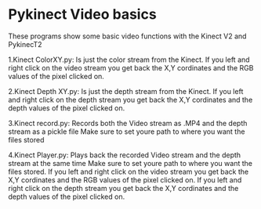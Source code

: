 # Pykinect Video basics

These programs show some basic video functions with the Kinect V2 and PykinecT2

1.Kinect ColorXY.py: Is just the color stream from the Kinect. 
If you left and right click on the video stream you get back the X,Y cordinates and the RGB values of the pixel clicked on.

2.Kinect Depth XY.py: Is just the depth stream from the Kinect. 
If you left and right click on the depth stream you get back the X,Y cordinates and the depth values of the pixel clicked on.

3.Kinect record.py: Records both the Video stream as .MP4 and the depth stream as a pickle file
Make sure to set youre path to where you want the files stored

4.Kinect Player.py: Plays back the recorded Video stream and the depth stream at the same time
Make sure to set youre path to where you want the files stored.
If you left and right click on the video stream you get back the X,Y cordinates and the RGB values of the pixel clicked on.
If you left and right click on the depth stream you get back the X,Y cordinates and the depth values of the pixel clicked on.
